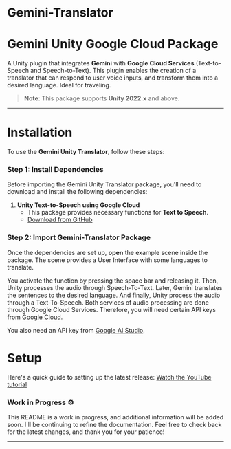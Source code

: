 # Gemini-Translator
# Gemini Unity Google Cloud Package

A Unity plugin that integrates **Gemini** with **Google Cloud Services** (Text-to-Speech and Speech-to-Text). This plugin enables the creation of a translator that can respond to user voice inputs, and transform them into a desired language. Ideal for traveling.

> **Note**: This package supports **Unity 2022.x** and above.

---

# Installation

To use the **Gemini Unity Translator**, follow these steps:

### Step 1: Install Dependencies

Before importing the Gemini Unity Translator package, you'll need to download and install the following dependencies:

1. **Unity Text-to-Speech using Google Cloud**  
   - This package provides necessary functions for **Text to Speech**.  
   - [Download from GitHub](https://github.com/anomalisfree/Unity-Text-to-Speech-using-Google-Cloud)


### Step 2: Import Gemini-Translator Package

Once the dependencies are set up, **open** the example scene inside the package. The scene provides a User Interface with some languages to translate.   

You activate the function by pressing the space bar and releasing it. Then, Unity processes the audio through Speech-To-Text. Later, Gemini translates the sentences to the desired language. And finally, Unity process the audio through a Text-To-Speech. Both services of audio processing are done through Google Cloud Services. Therefore, you will need certain API keys from [Google Cloud](https://console.cloud.google.com/apis/).

You also need an API key from [Google AI Studio](https://aistudio.google.com/apikey).

# Setup

Here's a quick guide to setting up the latest release: [Watch the YouTube tutorial](https://www.youtube.com/watch?v=MYUxPMOZRcU&ab_channel=UnityGameStudio)

### Work in Progress ⚙️

This README is a work in progress, and additional information will be added soon. I'll be continuing to refine the documentation. Feel free to check back for the latest changes, and thank you for your patience!

---
